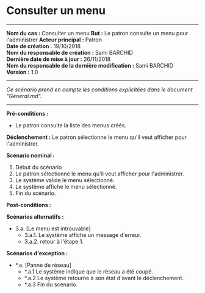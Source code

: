 # Consulter un menu

------

**Nom du cas :** Consulter un menu
**But :** Le patron consulte un menu pour l'administrer
**Acteur principal :** Patron  
**Date de création :** 19/10/2018  
**Nom du responsable de création :** Sami BARCHID  
**Dernière date de mise à jour :** 26/11/2018  
**Nom du responsable de la dernière modification :** Sami BARCHID  
**Version :** 1.0

------

*Ce scénario prend en compte les conditions explicitées dans le document "Général.md".*

------

**Pré-conditions :**
- Le patron consulte la liste des menus créés.

**Déclenchement :**
Le patron sélectionne le menu qu'il veut afficher pour l'administrer.

**Scénario nominal :**
1. Début du scénario
2. Le patron sélectionne le menu qu'il veut afficher pour l'administrer.
3. Le système valide le menu sélectionné.
4. Le système affiche le menu sélectionné.
5. Fin du scénario.

**Post-conditions :**


**Scénarios alternatifs :**
- 3.a. [Le menu est introuvable]
	- 3.a.1. Le système affiche un message d'erreur.
	- 3.a.2. retour à l'étape 1.

**Scénarios d'exception :**
- \*.a. [Panne de réseau]
	- \*.a.1 Le système indique que le réseau a été coupé.
	- \*.a.2 Le système retourne à son état d'avant le déclenchement.
	- \*.a.3 Fin du scénario.
